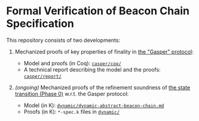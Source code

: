 # Formal Verification of Beacon Chain Specification

This repository consists of two developments:

1. Mechanized proofs of key properties of finality in [the "Gasper" protocol](https://arxiv.org/abs/2003.03052):
	- Model and proofs (in Coq): [`casper/coq/`](casper/coq)
	- A technical report describing the model and the proofs: [`casper/report/`](casper/report)

2. _(ongoing)_ Mechanized proofs of the refinement soundness of [the state transition (Phase 0)](https://github.com/ethereum/eth2.0-specs/blob/dev/specs/phase0/beacon-chain.md) w.r.t. the Gasper protocol:
	- Model (in K): [`dynamic/dynamic-abstract-beacon-chain.md`](dynamic/dynamic-abstract-beacon-chain.md)
	- Proofs (in K): `*-spec.k` files in [`dynamic/`](dynamic)
